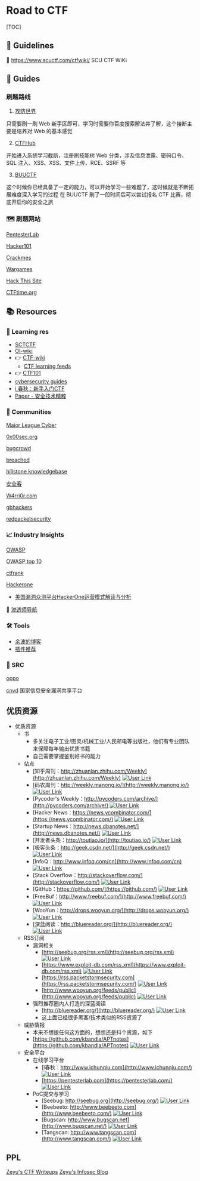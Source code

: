 # Road to CTF

[TOC]



## 📌 Guidelines
🏫 https://www.scuctf.com/ctfwiki/
SCU CTF WiKi



## 🦮 Guides

### 刷题路线

1. [攻防世界](https://adworld.xctf.org.cn/)

只需要刷一刷 Web 新手区即可，学习时需要你百度搜索解法并了解，这个接断主要是培养对 Web 的基本感觉

2. [CTFHub](https://www.ctfhub.com/)

开始进入系统学习截断，注册刷技能树 Web 分类，涉及信息泄露、密码口令、SQL 注入、XSS、XSS、文件上传、RCE、SSRF 等

3. [BUUCTF](https://buuoj.cn/challenges)

这个时候你已经具备了一定的能力，可以开始学习一些难题了，这时候就是不断拓展难度深入学习的过程
在 BUUCTF 刷了一段时间后可以尝试报名 CTF 比赛，彻底开启你的安全之旅


### 🗺 刷题网站

[PentesterLab](https://pentesterlab.com/) 

[Hacker101](https://ctf.hacker101.com/) 

[Crackmes](https://crackmes.one/) 

[Wargames](https://overthewire.org/wargames/) 

[Hack This Site](https://www.hackthissite.org/) 

[CTFtime.org ](https://ctftime.org/event/list/) 



## 📚 Resources
### 🗿 Learning res
- [SCTCTF](https://www.scuctf.com)
- [OI-wiki](https://oi-wiki.org)
- 👉 [CTF-wiki](https://ctf-wiki.org)
  - [CTF learning feeds](https://ctf-wiki.org/introduction/resources/)
- 👉 [CTF101](https://ctf101.org)
- [cybersecurity guides]( https://www.cybersecurityeducationguides.org/cybersecurity-resources/) 
- [i 春秋：新手入门CTF](https://www.ichunqiu.com/newRelease/webaqgcs)
- [Paper - 安全技术精粹](https://paper.seebug.org/category/prime/)



### 🏢 Communities
[Major League Cyber](https://www.majorleaguecyber.org)

[0x00sec.org](https://0x00sec.org)

[bugcrowd](https://forum.bugcrowd.com/c/web-hacking/38)

[breached](https://breached.to/index.php)

[hillstone knowledgebase](https://kb.hillstonenet.com/en/)

[安全客](https://www.anquanke.com)

[W4rri0r.com](https://www.w4rri0r.com)

[gbhackers](https://gbhackers.com)

[redpacketsecurity](https://www.redpacketsecurity.com)



### 📈 Industry Insights
[OWASP](https://owasp.org)

[OWASP top 10](https://owasp.org/Top10/A01_2021-Broken_Access_Control/)

[ctfrank](http://www.ctfrank.com)

[Hackerone](https://www.hackerone.com) 

- [美国漏洞众测平台HackerOne运营模式解读与分析](https://developer.aliyun.com/article/164223)

🧭 [渗透师导航](https://www.shentoushi.top/index) 



###  🛠 Tools
- [余波的博客](https://evilcos.me/?p=336)
- [插件推荐](https://blog.csdn.net/dfdhxb995397/article/details/101385156)



### 🚨 SRC
[oppo](https://security.oppo.com/cn/srcNav)

[cnvd](https://www.cnvd.org.cn/flaw/statistic) 国家信息安全漏洞共享平台



## 优质资源
-   优质资源
    -   书
        -   多关注电子工业/图灵/机械工业/人民邮电等出版社，他们有专业团队来保障每年输出优质书籍
        -   自己需要掌握鉴别好书的能力
    -   站点
        -   [知乎周刊：http://zhuanlan.zhihu.com/Weekly](http://zhuanlan.zhihu.com/Weekly) [![User Link](https://blog.knownsec.com/Knownsec_RD_Checklist/v3.1.html_files//ilink.png)](http://zhuanlan.zhihu.com/Weekly)
        -   [码农周刊：http://weekly.manong.io/](http://weekly.manong.io/) [![User Link](https://blog.knownsec.com/Knownsec_RD_Checklist/v3.1.html_files//ilink.png)](http://weekly.manong.io/)
        -   [Pycoder's Weekly：http://pycoders.com/archive/](http://pycoders.com/archive/) [![User Link](https://blog.knownsec.com/Knownsec_RD_Checklist/v3.1.html_files//ilink.png)](http://pycoders.com/archive/)
        -   [Hacker News：https://news.ycombinator.com/](https://news.ycombinator.com/) [![User Link](https://blog.knownsec.com/Knownsec_RD_Checklist/v3.1.html_files//ilink.png)](https://news.ycombinator.com/)
        -   [Startup News：http://news.dbanotes.net/](http://news.dbanotes.net/) [![User Link](https://blog.knownsec.com/Knownsec_RD_Checklist/v3.1.html_files//ilink.png)](http://news.dbanotes.net/)
        -   [开发者头条：http://toutiao.io/](http://toutiao.io/) [![User Link](https://blog.knownsec.com/Knownsec_RD_Checklist/v3.1.html_files//ilink.png)](http://toutiao.io/)
        -   [极客头条：http://geek.csdn.net/](http://geek.csdn.net/) [![User Link](https://blog.knownsec.com/Knownsec_RD_Checklist/v3.1.html_files//ilink.png)](http://geek.csdn.net/)
        -   [InfoQ：http://www.infoq.com/cn](http://www.infoq.com/cn) [![User Link](https://blog.knownsec.com/Knownsec_RD_Checklist/v3.1.html_files//ilink.png)](http://www.infoq.com/cn)
        -   [Stack Overflow：http://stackoverflow.com/](http://stackoverflow.com/) [![User Link](https://blog.knownsec.com/Knownsec_RD_Checklist/v3.1.html_files//ilink.png)](http://stackoverflow.com/)
        -   [GitHub：https://github.com/](https://github.com/) [![User Link](https://blog.knownsec.com/Knownsec_RD_Checklist/v3.1.html_files//ilink.png)](https://github.com/)
        -   [FreeBuf：http://www.freebuf.com/](http://www.freebuf.com/) [![User Link](https://blog.knownsec.com/Knownsec_RD_Checklist/v3.1.html_files//ilink.png)](http://www.freebuf.com/)
        -   [WooYun：http://drops.wooyun.org/](http://drops.wooyun.org/) [![User Link](https://blog.knownsec.com/Knownsec_RD_Checklist/v3.1.html_files//ilink.png)](http://drops.wooyun.org/)
        -   [深蓝阅读：http://bluereader.org/](http://bluereader.org/) [![User Link](https://blog.knownsec.com/Knownsec_RD_Checklist/v3.1.html_files//ilink.png)](http://bluereader.org/)
    -   RSS订阅
        -   漏洞相关
            -   [http://seebug.org/rss.xml](http://seebug.org/rss.xml) [![User Link](https://blog.knownsec.com/Knownsec_RD_Checklist/v3.1.html_files//ilink.png)](http://seebug.org/rss.xml)
            -   [https://www.exploit-db.com/rss.xml](https://www.exploit-db.com/rss.xml) [![User Link](https://blog.knownsec.com/Knownsec_RD_Checklist/v3.1.html_files//ilink.png)](https://www.exploit-db.com/rss.xml)
            -   [https://rss.packetstormsecurity.com](https://rss.packetstormsecurity.com/) [![User Link](https://blog.knownsec.com/Knownsec_RD_Checklist/v3.1.html_files//ilink.png)](https://rss.packetstormsecurity.com/)
            -   [http://www.wooyun.org/feeds/public](http://www.wooyun.org/feeds/public) [![User Link](https://blog.knownsec.com/Knownsec_RD_Checklist/v3.1.html_files//ilink.png)](http://www.wooyun.org/feeds/public)
        -   强烈推荐圈内人打造的深蓝阅读
            -   [http://bluereader.org/](http://bluereader.org/) [![User Link](https://blog.knownsec.com/Knownsec_RD_Checklist/v3.1.html_files//ilink.png)](http://bluereader.org/)
            -   这上面已经很多黑客/技术类似的RSS资源了
    -   威胁情报
        -   本来不想提任何这方面的，想想还是抖个资源，如下
        -   [https://github.com/kbandla/APTnotes](https://github.com/kbandla/APTnotes) [![User Link](https://blog.knownsec.com/Knownsec_RD_Checklist/v3.1.html_files//ilink.png)](https://github.com/kbandla/APTnotes)
    -   安全平台
        -   在线学习平台
            -   [i春秋：http://www.ichunqiu.com](http://www.ichunqiu.com/) [![User Link](https://blog.knownsec.com/Knownsec_RD_Checklist/v3.1.html_files//ilink.png)](http://www.ichunqiu.com/)
            -   [https://pentesterlab.com](https://pentesterlab.com/) [![User Link](https://blog.knownsec.com/Knownsec_RD_Checklist/v3.1.html_files//ilink.png)](https://pentesterlab.com/)
        -   PoC提交与学习
            -   [Seebug: http://seebug.org](http://seebug.org/) [![User Link](https://blog.knownsec.com/Knownsec_RD_Checklist/v3.1.html_files//ilink.png)](http://seebug.org/)
            -   [Beebeeto: http://www.beebeeto.com](http://www.beebeeto.com/) [![User Link](https://blog.knownsec.com/Knownsec_RD_Checklist/v3.1.html_files//ilink.png)](http://www.beebeeto.com/)
            -   [Bugscan: http://www.bugscan.net](http://www.bugscan.net/) [![User Link](https://blog.knownsec.com/Knownsec_RD_Checklist/v3.1.html_files//ilink.png)](http://www.bugscan.net/)
            -   [Tangscan: http://www.tangscan.com](http://www.tangscan.com/) [![User Link](https://blog.knownsec.com/Knownsec_RD_Checklist/v3.1.html_files//ilink.png)](http://www.tangscan.com/)


## PPL
[Zeyu's CTF Writeups](https://ctf.zeyu2001.com)
[Zeyu's Infosec Blog](https://infosec.zeyu2001.com)
